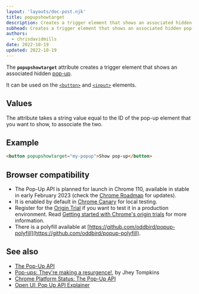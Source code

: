 ```yaml
---
layout: 'layouts/doc-post.njk'
title: popupshowtarget
description: Creates a trigger element that shows an associated hidden pop-up.
subhead: Creates a trigger element that shows an associated hidden pop-up.
authors:
  - chrisdavidmills
date: 2022-10-19
updated: 2022-10-19
---
```


The **`popupshowtarget`** attribute creates a trigger element that shows an associated hidden [pop-up](/docs/web-platform/popup-api/).

It can be used on the [`<button>`](https://developer.mozilla.org/docs/Web/HTML/Element/button) and [`<input>`](https://developer.mozilla.org/docs/Web/HTML/Element/input) elements.

## Values

The attribute takes a string value equal to the ID of the pop-up element that you want to show, to associate the two.

## Example

```html
<button popupshowtarget="my-popup">Show pop-up</button>
```

## Browser compatibility

* The Pop-Up API is planned for launch in Chrome 110, available in stable in early February 2023 (check the [Chrome Roadmap](https://chromestatus.com/roadmap) for updates).
* It is enabled by default in [Chrome Canary](https://www.google.com/chrome/canary/) for local testing.  
* Register for the [Origin Trial](/origintrials/#/view_trial/4500221927649968129) if you want to test it in a production environment. Read [Getting started with Chrome's origin trials](/docs/web-platform/origin-trials/) for more information.
* There is a polyfill available at [https://github.com/oddbird/popup-polyfill](https://github.com/oddbird/popup-polyfill).

## See also

* [The Pop-Up API](/docs/web-platform/popup-api/)
* [Pop-ups: They're making a resurgence!](/blog/pop-ups-theyre-making-a-resurgence/), by Jhey Tompkins
* [Chrome Platform Status: The Pop-Up API](https://chromestatus.com/feature/5463833265045504) 
* [Open UI: Pop Up API Explainer](https://open-ui.org/components/popup.research.explainer)